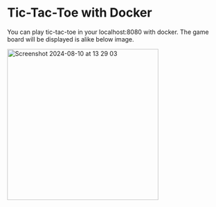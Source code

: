 # Tic-Tac-Toe with Docker

You can play tic-tac-toe in your localhost:8080 with docker.
The game board will be displayed is alike below image.

<img width="349" alt="Screenshot 2024-08-10 at 13 29 03" src="https://github.com/user-attachments/assets/135f9b2d-0ebd-4bc7-bc90-26830aec0700">
